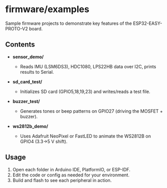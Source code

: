 # firmware/examples

Sample firmware projects to demonstrate key features of the ESP32-EASY-PROTO-V2 board.

## Contents

- **sensor_demo/**  
  - Reads IMU (LSM6DS3), HDC1080, LPS22HB data over I2C, prints results to Serial.

- **sd_card_test/**  
  - Initializes SD card (GPIO5,18,19,23) and writes/reads a test file.

- **buzzer_test/**  
  - Generates tones or beep patterns on GPIO27 (driving the MOSFET + buzzer).

- **ws2812b_demo/**  
  - Uses Adafruit NeoPixel or FastLED to animate the WS2812B on GPIO4 (3.3→5 V shift).

## Usage

1. Open each folder in Arduino IDE, PlatformIO, or ESP-IDF.  
2. Edit the code or config as needed for your environment.  
3. Build and flash to see each peripheral in action.

